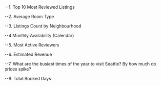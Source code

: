 --1. Top 10 Most Reviewed Listings

--2. Average Room Type


--3. Listings Count by Neighbourhood

--4.Monthly Availability (Calendar)


--5. Most Active Reviewers

--6. Estimated Revenue 


--7. What are the busiest times of the year to visit Seattle? By how much do prices spike?


--8. Total Booked Days







